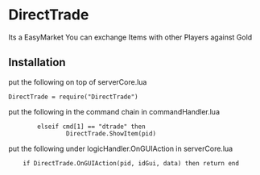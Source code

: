 # DirectTrade 
Its a EasyMarket
You can exchange Items with other Players against Gold


## Installation

put the following on top of serverCore.lua
```
DirectTrade = require("DirectTrade")
```


put the following in the command chain in commandHandler.lua
```
		elseif cmd[1] == "dtrade" then
				DirectTrade.ShowItem(pid)
```				
				
				
				
put the following under logicHandler.OnGUIAction in serverCore.lua
```	
	if DirectTrade.OnGUIAction(pid, idGui, data) then return end
```